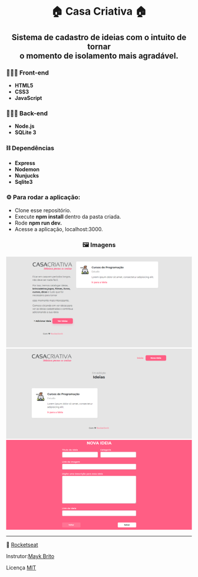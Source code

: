 <h1 align="center">
  🏠 Casa Criativa 🏠
 </h1>
  <h2 align="center">
  Sistema de cadastro de ideias com o intuito de tornar

  <br>
  o momento de isolamento mais agradável.
</h2>

<h3>
  👨🏻‍💻 Front-end
</h3>

<ul>
  <li> <strong> HTML5 </strong> </li>
  <li> <strong> CSS3 </strong> </li>
  <li> <strong> JavaScript </strong> </li>
</ul>

<h3>
  👨🏻‍💻 Back-end
</h3>

<ul>
  <li> <strong> Node.js </strong> </li>
  <li> <strong> SQLite 3 </strong> </li>
</ul>

<h3>
  ⛓️ Dependências
</h3>

<ul>
  <li> <strong> Express </strong> </li>
  <li> <strong> Nodemon </strong> </li>
  <li> <strong> Nunjucks </strong> </li>
  <li> <strong> Sqlite3 </strong> </li>
</ul>


<h3>
  ⚙️ Para rodar a aplicação:
</h3>

<ul>
  <li>  Clone esse repositório.  </li>
  <li>  Execute <strong> npm install </strong> dentro da pasta criada.  </li>
  <li>  Rode <strong> npm run dev. </strong> </li>
  <li>  Acesse a aplicação, localhost:3000.  </li>
</ul>

<h3 align="center">
 🖼️ Imagens
</h3>

<img src="Prints/PrintL.png">
<img src="Prints/PrintI.png">
<img src="Prints/PrintM.png">

---

🚀 [Rocketseat](https://rocketseat.com.br/)

Instrutor:[Mayk Brito](https://github.com/maykbrito)

Licença
[MIT](LICENSE)

